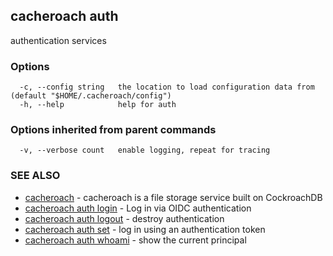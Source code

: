 ## cacheroach auth

authentication services

### Options

```
  -c, --config string   the location to load configuration data from (default "$HOME/.cacheroach/config")
  -h, --help            help for auth
```

### Options inherited from parent commands

```
  -v, --verbose count   enable logging, repeat for tracing
```

### SEE ALSO

* [cacheroach](cacheroach.md)	 - cacheroach is a file storage service built on CockroachDB
* [cacheroach auth login](cacheroach_auth_login.md)	 - Log in via OIDC authentication
* [cacheroach auth logout](cacheroach_auth_logout.md)	 - destroy authentication
* [cacheroach auth set](cacheroach_auth_set.md)	 - log in using an authentication token
* [cacheroach auth whoami](cacheroach_auth_whoami.md)	 - show the current principal

